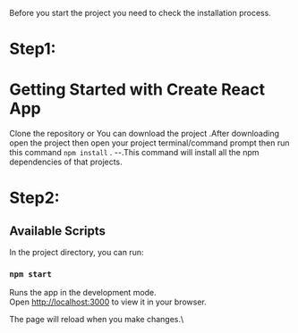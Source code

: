 Before you start the project you need to check the installation process.
# Step1:
# Getting Started with Create React App

Clone the repository or You can download the project .After downloading open the project then open your project terminal/command prompt
then run this command `npm install` .
--.This command will install all the npm dependencies of that projects.
# Step2:
## Available Scripts

In the project directory, you can run:

### `npm start`

Runs the app in the development mode.\
Open [http://localhost:3000](http://localhost:3000) to view it in your browser.

The page will reload when you make changes.\
